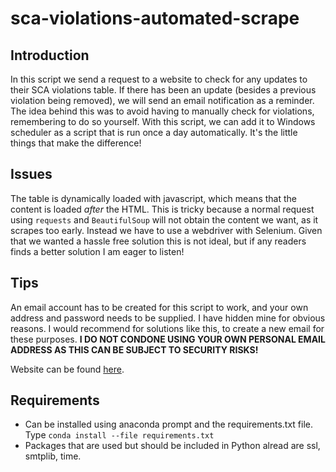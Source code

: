 # sca-violations-automated-scrape

## Introduction
In this script we send a request to a website to check for any updates to their SCA violations table. If there has been an update (besides a previous violation being removed), we will send an email notification as a reminder.
The idea behind this was to avoid having to manually check for violations, remembering to do so yourself. With this script, we can add it to Windows scheduler as a script that is run once a day automatically. It's the little things that make the difference!

## Issues
The table is dynamically loaded with javascript, which means that the content is loaded *after* the HTML. This is tricky because a normal request using `requests` and `BeautifulSoup` will not obtain the content we want, as it scrapes too early.
Instead we have to use a webdriver with Selenium. Given that we wanted a hassle free solution this is not ideal, but if any readers finds a better solution I am eager to listen!

## Tips
An email account has to be created for this script to work, and your own address and password needs to be supplied. I have hidden mine for obvious reasons.
I would recommend for solutions like this, to create a new email for these purposes. **I DO NOT CONDONE USING YOUR OWN PERSONAL EMAIL ADDRESS AS THIS CAN BE SUBJECT TO SECURITY RISKS!**


Website can be found [here](https://www.sca.gov.ae/en/open-data/publishing-names-of-violators/violations-committed-by-investors.aspx?page=1#page=1).

## Requirements
 - Can be installed using anaconda prompt and the requirements.txt file. Type `conda install --file requirements.txt`
 - Packages that are used but should be included in Python alread are ssl, smtplib, time.
